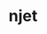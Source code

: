 ---
title: "njet"
layout: cache
categories: [package, develop-2025-02-16]
meta: {"compilers": ["gcc@=11.4.0"], "num_specs": 1, "num_specs_by_stack": {"hep": 1, "root": 1}, "oss": ["ubuntu22.04"], "platforms": ["linux"], "stacks": ["hep", "root"], "targets": ["x86_64_v3"], "versions": ["2.1.1"]}
spec_details: [{"compiler": "gcc@=11.4.0", "hash": "mxijlnvnilmqzect36dpmc2eigh52a56", "os": "ubuntu22.04", "platform": "linux", "size": "-", "stacks": ["hep", "root"], "tarball": "https://binaries.spack.io/develop-2025-02-16/build_cache/linux-ubuntu22.04-x86_64_v3/gcc-11.4.0/njet-2.1.1/linux-ubuntu22.04-x86_64_v3-gcc-11.4.0-njet-2.1.1-mxijlnvnilmqzect36dpmc2eigh52a56.spack", "target": "x86_64_v3", "variants": ["build_system=autotools"], "versions": ["2.1.1"]}]
---